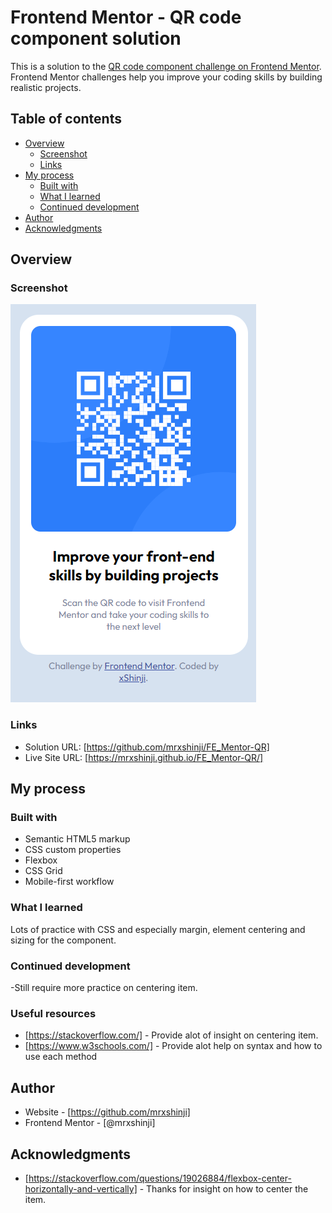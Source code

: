 # Frontend Mentor - QR code component solution

This is a solution to the [QR code component challenge on Frontend Mentor](https://www.frontendmentor.io/challenges/qr-code-component-iux_sIO_H). Frontend Mentor challenges help you improve your coding skills by building realistic projects. 

## Table of contents

- [Overview](#overview)
  - [Screenshot](#screenshot)
  - [Links](#links)
- [My process](#my-process)
  - [Built with](#built-with)
  - [What I learned](#what-i-learned)
  - [Continued development](#continued-development)
- [Author](#author)
- [Acknowledgments](#acknowledgments)


## Overview

### Screenshot

![](./images/readme_pic.png)

### Links

- Solution URL: [https://github.com/mrxshinji/FE_Mentor-QR]
- Live Site URL: [https://mrxshinji.github.io/FE_Mentor-QR/]

## My process

### Built with

- Semantic HTML5 markup
- CSS custom properties
- Flexbox
- CSS Grid
- Mobile-first workflow

### What I learned

Lots of practice with CSS and especially margin, element centering and sizing for the component.


### Continued development

-Still require more practice on centering item.

### Useful resources

- [https://stackoverflow.com/] - Provide alot of insight on centering item.
- [https://www.w3schools.com/] - Provide alot help on syntax and how to use each method

## Author

- Website - [https://github.com/mrxshinji]
- Frontend Mentor - [@mrxshinji]

## Acknowledgments

- [https://stackoverflow.com/questions/19026884/flexbox-center-horizontally-and-vertically] - Thanks for insight on how to center the item.

